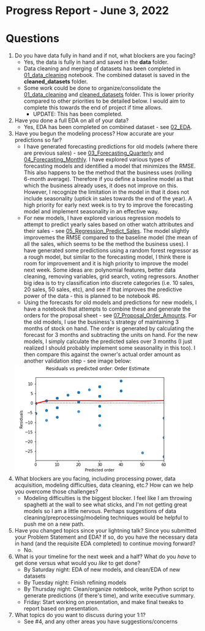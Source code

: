 # Progress Report - June 3, 2022

# Questions

1. Do you have data fully in hand and if not, what blockers are you facing?
    - Yes, the data is fully in hand and saved in the **data** folder.
    - Data cleaning and merging of datasets has been completed in [01_data_cleaning](./code/01_data_cleaning.ipynb) notebook. The combined dataset is saved in the **cleaned_datasets** folder.
    - Some work could be done to organize/consolidate the [01_data_cleaning](./code/01_data_cleaning.ipynb) and [cleaned_datasets](./cleaned_datasets/) folder. This is lower priority compared to other priorities to be detailed below. I would aim to complete this towards the end of project if time allows.
        - UPDATE: This has been completed.
2. Have you done a full EDA on all of your data?
    - Yes, EDA has been completed on combined dataset - see [02_EDA](./code/02_EDA.ipynb).
3. Have you begun the modeling process? How accurate are your predictions so far?
   - I have generated forecasting predictions for old models (where there are previous sales) - see [03_Forecasting_Quarterly](./code/03_Forecasting_Quarterly.ipynb) and [04_Forecasting_Monthly](./code/04_Forecasting_Monthly.ipynb). I have explored various types of forecasting models and identified a model that minimizes the RMSE. This also happens to be the method that the business uses (rolling 6-month average). Therefore if you define a baseline model as that which the business already uses, it does not improve on this. However, I recognize the limitation in the model in that it does not include seasonality (uptick in sales towards the end of the year). A high priority for early next week is to try to improve the forecasting model and implement seasonality in an effective way.
   - For new models, I have explored various regression models to attempt to predict yearly sales based on other watch attributes and their sales - see [05_Regression_Predict_Sales](./code/05_Regression_Predict_Sales.ipynb). The model slightly improvemes the RMSE compared to the baseline model (the mean of all the sales, which seems to be the method the business uses). I have generated some predictions using a random forest regressor as a rough model, but similar to the forecasting model, I think there is room for improvement and it is high priority to improve the model next week. Some ideas are: polynomial features, better data cleaning, removing variables, grid search, voting regressors. Another big idea is to try classification into discrete categories (i.e. 10 sales, 20 sales, 50 sales, etc), and see if that improves the predictive power of the data - this is planned to be notebook #6.
   - Using the forecasts for old models and predictions for new models, I have a notebook that attempts to combine these and generate the orders for the proposal sheet - see [07_Proposal_Order_Amounts](./code/07_Proposal_Order_Amounts.ipynb). For the old models, I use the business's strategy of maintaining 3 months of stock on hand. The order is generated by calculating the forecast for 3 months and subtracting the units on hand. For the new models, I simply calculate the predicted sales over 3 months (I just realized I should probably implement some seasonality in this too). I then compare this against the owner's actual order amount as another validation step - see image below:
   <img src='./images/Order_Estimate.png'>
4. What blockers are you facing, including processing power, data acquisition, modeling difficulties, data cleaning, etc.? How can we help you overcome those challenges?
    - Modeling difficulties is the biggest blocker. I feel like I am throwing spaghetti at the wall to see what sticks, and I'm not getting great models so I am a little nervous. Perhaps suggestions of data cleaning/preprocessing/modeling techniques would be helpful to push me on a new path.
5. Have you changed topics since your lightning talk? Since you submitted your Problem Statement and EDA? If so, do you have the necessary data in hand (and the requisite EDA completed) to continue moving forward?
    - No.
6. What is your timeline for the next week and a half? What do you _have_ to get done versus what would you _like_ to get done?
    - By Saturday night: EDA of new models, and clean/EDA of new datasets
    - By Tuesday night: Finish refining models
    - By Thursday night: Clean/organize notebook, write Python script to generate predictions (if there's time), and write executive summary.
    - Friday: Start working on presentation, and make final tweaks to report based on presentation.
7. What topics do you want to discuss during your 1:1?
    - See #4, and any other areas you have suggestions/concerns

